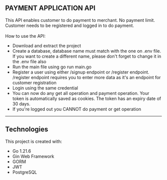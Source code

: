 PAYMENT APPLICATION API
---
This API enables customer to do payment to merchant. No payment limit. Customer needs to be registered and logged in to do payment.
<br>
<br>
How to use the API:
* Download and extract the project
* Create a database, database name must match with the one on .env file. If you want to create a different name, please don't forget to change it in the .env file also
* Run the main file using go run main.go
* Register a user using either /signup endpoint or /register endpoint. /register endpoint requires you to enter more data as it's an endpoint for customer registration
* Login using the same credential
* You can now do any get all operation and payment operation. Your token is automatically saved as cookies. The token has an expiry date of 30 days.
* If you're logged out you CANNOT do payment or get operation
---

## Technologies
This project is created with:
* Go 1.21.6
* Gin Web Framework
* GORM
* JWT
* PostgreSQL
